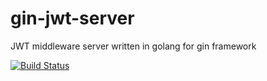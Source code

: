 # gin-jwt-server

JWT middleware server written in golang for gin framework

[![Build Status](https://travis-ci.org/appleboy/gin-jwt-server.svg?branch=master)](https://travis-ci.org/appleboy/gin-jwt-server)
